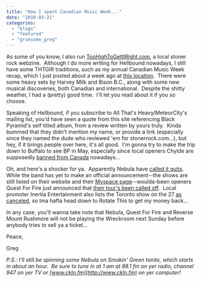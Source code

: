 ```yaml
---
title: "How I spent Canadian Music Week..."
date: "2010-03-21"
categories: 
  - "blogs"
  - "featured"
  - "gruesome_greg"
---
```


As some of you know, I also run [TooHighToGetItRight.com](http://www.toohightogetitright.com/), a local stoner rock webzine.  Although I do more writing for Hellbound nowadays, I still have some THTGIR traditions, such as my annual Canadian Music Week recap, which I just posted about a week ago at [this location](http://www.toohightogetitright.com/reviews/concerts/cmw10.html).  There were some heavy sets by Harvey Milk and Bison B.C., along with some new musical discoveries, both Canadian and international.  Despite the shitty weather, I had a (pretty) good time.  I'll let you read about it if you so choose.

Speaking of Hellbound, if you subscribe to All That's Heavy/MeteorCity's mailing list, you'd have seen a quote from this site referencing Black Pyramid's self titled album, from a review written by yours truly.  Kinda bummed that they didn't mention my name, or provide a link (especially since they named the dude who reviewed 'em for stonerrock.com...), but hey, if it brings people over here, it's all good.  I'm gonna try to make the trip down to Buffalo to see BP in May, especially since local openers Chylde are supposedly [banned from Canada](http://www.toohightogetitright.com/reviews/concerts/march610.html) nowadays...

Oh, and here's a shocker for ya.  Apparently Nebula have [called it quits](http://theobelisk.net/obelisk/2010/03/18/nebulabrokenupmaybe/).  While the band has yet to make an official announcement--the shows are still listed on their website and their [Myspace page](http://www.myspace.com/nebulamusic)\--woulda-been openers Quest For Fire just announced that [their tour's been called off](http://blogs.myspace.com/index.cfm?fuseaction=blog.view&friendId=223322444&blogId=531327894).  Local promoter Inertia Entertainment also lists the Toronto show on the 27 [as canceled](http://www.inertia-entertainment.com/main.html), so Ima hafta head down to Rotate This to get my money back...

In any case, you'll wanna take note that Nebula, Quest For Fire and Reverse Mount Rushmore will not be playing the Wreckroom next Sunday before anybody tries to sell ya a ticket...

Peace,

Greg

_P.S.: I'll still be spinning some Nebula on Smokin' Green tonite, which starts in about an hour.  Be sure to tune in at 1 am at 88.1 fm on yer radio, channel 947 on yer TV or [www.ckln.fm](http://www.ckln.fm) on yer computer!_
